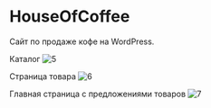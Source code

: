 # HouseOfCoffee
Сайт по продаже кофе на WordPress.

Каталог
![5](https://github.com/ElevenIsNot11/HouseOfCoffee/assets/138966560/7f3c3a61-5c59-4370-90b4-d6d324890375)

Страница товара
![6](https://github.com/ElevenIsNot11/HouseOfCoffee/assets/138966560/89038b62-554b-4e26-9755-2bf79f067f1b)

Главная страница с предложениями товаров
![7](https://github.com/ElevenIsNot11/HouseOfCoffee/assets/138966560/b0dedb66-ea15-4283-a8a0-f5351a4e77ec)


